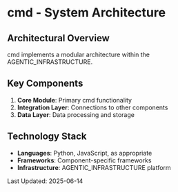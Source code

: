 # cmd - System Architecture

## Architectural Overview

cmd implements a modular architecture within the AGENTIC_INFRASTRUCTURE.

## Key Components

1. **Core Module**: Primary cmd functionality
2. **Integration Layer**: Connections to other components
3. **Data Layer**: Data processing and storage

## Technology Stack

- **Languages**: Python, JavaScript, as appropriate
- **Frameworks**: Component-specific frameworks
- **Infrastructure**: AGENTIC_INFRASTRUCTURE platform

Last Updated: 2025-06-14
